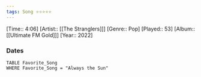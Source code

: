 ```yaml
---
tags: Song ⭐⭐⭐⭐⭐ 
---
```

[Time:: 4:06]
[Artist:: [[The Stranglers]]]
[Genre:: Pop]
[Played:: 53]
[Album:: [[Ultimate FM Gold]]]
[Year:: 2022]
### Dates
````dataview
TABLE Favorite_Song
WHERE Favorite_Song = "Always the Sun"
````